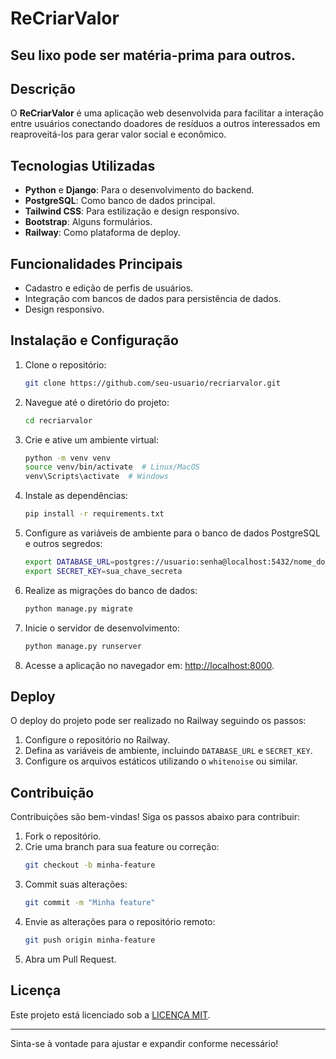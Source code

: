 # ReCriarValor

## Seu lixo pode ser matéria-prima para outros.

## Descrição
O **ReCriarValor** é uma aplicação web desenvolvida para facilitar a interação entre usuários conectando doadores de resíduos a outros interessados em reaproveitá-los para gerar valor social e econômico.

## Tecnologias Utilizadas

- **Python** e **Django**: Para o desenvolvimento do backend.
- **PostgreSQL**: Como banco de dados principal.
- **Tailwind CSS**: Para estilização e design responsivo.
- **Bootstrap**: Alguns formulários.
- **Railway**: Como plataforma de deploy.

## Funcionalidades Principais

- Cadastro e edição de perfis de usuários.
- Integração com bancos de dados para persistência de dados.
- Design responsivo.

## Instalação e Configuração

1. Clone o repositório:
   ```bash
   git clone https://github.com/seu-usuario/recriarvalor.git
   ```

2. Navegue até o diretório do projeto:
   ```bash
   cd recriarvalor
   ```

3. Crie e ative um ambiente virtual:
   ```bash
   python -m venv venv
   source venv/bin/activate  # Linux/MacOS
   venv\Scripts\activate  # Windows
   ```

4. Instale as dependências:
   ```bash
   pip install -r requirements.txt
   ```

5. Configure as variáveis de ambiente para o banco de dados PostgreSQL e outros segredos:
   ```bash
   export DATABASE_URL=postgres://usuario:senha@localhost:5432/nome_do_banco
   export SECRET_KEY=sua_chave_secreta
   ```

6. Realize as migrações do banco de dados:
   ```bash
   python manage.py migrate
   ```

7. Inicie o servidor de desenvolvimento:
   ```bash
   python manage.py runserver
   ```

8. Acesse a aplicação no navegador em: [http://localhost:8000](http://localhost:8000).

## Deploy
O deploy do projeto pode ser realizado no Railway seguindo os passos:

1. Configure o repositório no Railway.
2. Defina as variáveis de ambiente, incluindo `DATABASE_URL` e `SECRET_KEY`.
3. Configure os arquivos estáticos utilizando o `whitenoise` ou similar.

## Contribuição
Contribuições são bem-vindas! Siga os passos abaixo para contribuir:

1. Fork o repositório.
2. Crie uma branch para sua feature ou correção:
   ```bash
   git checkout -b minha-feature
   ```
3. Commit suas alterações:
   ```bash
   git commit -m "Minha feature"
   ```
4. Envie as alterações para o repositório remoto:
   ```bash
   git push origin minha-feature
   ```
5. Abra um Pull Request.

## Licença
Este projeto está licenciado sob a [LICENÇA MIT](LICENSE).

---

Sinta-se à vontade para ajustar e expandir conforme necessário!
